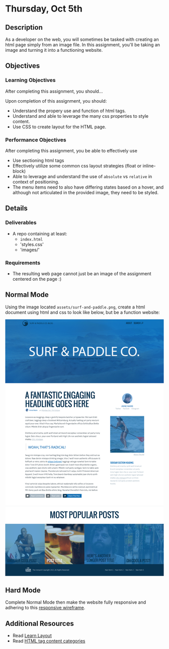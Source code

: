 # Thursday, Oct 5th

## Description
As a developer on the web, you will sometimes be tasked with creating an html page simply from an image file.  In this assignment, you&#x27;ll be taking an image and turning it into a functioning website.

## Objectives

### Learning Objectives

After completing this assignment, you should…

Upon completion of this assignment, you should:

* Understand the propery use and function of html tags.
* Understand and able to leverage the many css properties to style content.
* Use CSS to create layout for the HTML page.


### Performance Objectives

After completing this assignment, you be able to effectively use

* Use sectioning html tags
* Effectively utilize some common css layout strategies (float or inline-block)
* Able to leverage and understand the use of `absolute` vs `relative` in context of positioning.
* The menu items need to also have differing states based on a hover, and although not articulated in the provided image, they need to be styled.


## Details

### Deliverables

* A repo containing at least:
  * `index.html`
  * 'styles.css'
  * 'images/'



### Requirements

* The resulting web page cannot just be an image of the assignment centered on the page :)


## Normal Mode

Using the image located `assets/surf-and-paddle.png`, create a html document using html and css to look like below, but be a function website:

![Surf and paddle image](assets/surf-and-paddle.png)

## Hard Mode

Complete Normal Mode then make the website fully responsive and adhering to this [responsive wireframe](assets/surf-and-paddle-responsive.pdf).

## Additional Resources

* Read [Learn Layout](http://learnlayout.com/)
* Read [HTML tag content categories](https://developer.mozilla.org/en-US/docs/Web/Guide/HTML/Content_categories)
